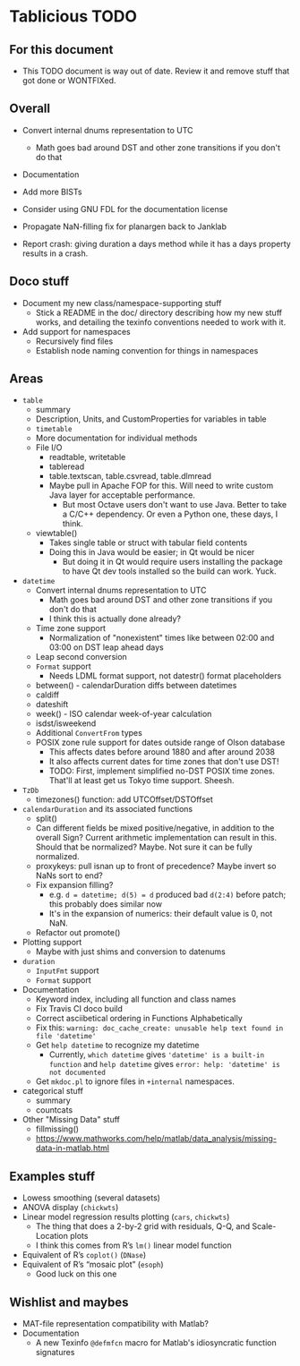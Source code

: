 # Tablicious TODO

## For this document

* This TODO document is way out of date. Review it and remove stuff that got done or WONTFIXed.

## Overall

* Convert internal dnums representation to UTC
  * Math goes bad around DST and other zone transitions if you don't do that
* Documentation
* Add more BISTs
* Consider using GNU FDL for the documentation license
* Propagate NaN-filling fix for planargen back to Janklab

* Report crash: giving duration a days method while it has a days property results in a crash.

## Doco stuff

* Document my new class/namespace-supporting stuff
  * Stick a README in the doc/ directory describing how my new stuff works, and detailing the texinfo conventions needed to work with it.
* Add support for namespaces
  * Recursively find files
  * Establish node naming convention for things in namespaces

## Areas

* `table`
  * summary
  * Description, Units, and CustomProperties for variables in table
  * `timetable`
  * More documentation for individual methods
  * File I/O
    * readtable, writetable
    * tableread
    * table.textscan, table.csvread, table.dlmread
    * Maybe pull in Apache FOP for this. Will need to write custom Java layer for acceptable performance.
      * But most Octave users don't want to use Java. Better to take a C/C++ dependency. Or even a Python one, these days, I think.
  * viewtable()
    * Takes single table or struct with tabular field contents
    * Doing this in Java would be easier; in Qt would be nicer
      * But doing it in Qt would require users installing the package to have Qt dev tools installed so the build can work. Yuck.
* `datetime`
  * Convert internal dnums representation to UTC
    * Math goes bad around DST and other zone transitions if you don't do that
    * I think this is actually done already?
  * Time zone support
    * Normalization of "nonexistent" times like between 02:00 and 03:00 on DST leap ahead days
  * Leap second conversion
  * `Format` support
    * Needs LDML format support, not datestr() format placeholders
  * between() - calendarDuration diffs between datetimes
  * caldiff
  * dateshift
  * week() - ISO calendar week-of-year calculation
  * isdst/isweekend
  * Additional `ConvertFrom` types
  * POSIX zone rule support for dates outside range of Olson database
    * This affects dates before around 1880 and after around 2038
    * It also affects current dates for time zones that don't use DST!
    * TODO: First, implement simplified no-DST POSIX time zones. That'll at least get us
      Tokyo time support. Sheesh.
* `TzDb`
  * timezones() function: add UTCOffset/DSTOffset
* `calendarDuration` and its associated functions
  * split()
  * Can different fields be mixed positive/negative, in addition to the overall Sign? Current
    arithmetic implementation can result in this. Should that be normalized? Maybe. Not sure it can be fully normalized.
  * proxykeys: pull isnan up to front of precedence? Maybe invert so NaNs sort to end?
  * Fix expansion filling?
    * e.g. `d = datetime; d(5) = d` produced bad `d(2:4)` before patch; this probably does similar now
    * It's in the expansion of numerics: their default value is 0, not NaN.
  * Refactor out promote()
* Plotting support
  * Maybe with just shims and conversion to datenums
* `duration`
  * `InputFmt` support
  * `Format` support
* Documentation
  * Keyword index, including all function and class names
  * Fix Travis CI doco build
  * Correct asciibetical ordering in Functions Alphabetically
  * Fix this: `warning: doc_cache_create: unusable help text found in file 'datetime'`
  * Get `help datetime` to recognize my datetime
    * Currently, `which datetime` gives `'datetime' is a built-in function` and `help datetime` gives `error: help: 'datetime' is not documented`
  * Get `mkdoc.pl` to ignore files in `+internal` namespaces.
* categorical stuff
  * summary
  * countcats
* Other "Missing Data" stuff
  * fillmissing()
  * <https://www.mathworks.com/help/matlab/data_analysis/missing-data-in-matlab.html>

## Examples stuff

* Lowess smoothing (several datasets)
* ANOVA display (`chickwts`)
* Linear model regression results plotting (`cars`, `chickwts`)
  * The thing that does a 2-by-2 grid with residuals, Q-Q, and Scale-Location plots
  * I think this comes from R’s `lm()` linear model function
* Equivalent of R’s `coplot()` (`DNase`)
* Equivalent of R’s “mosaic plot” (`esoph`)
  * Good luck on this one

## Wishlist and maybes

* MAT-file representation compatibility with Matlab?
* Documentation
  * A new Texinfo `@defmfcn` macro for Matlab's idiosyncratic function signatures
